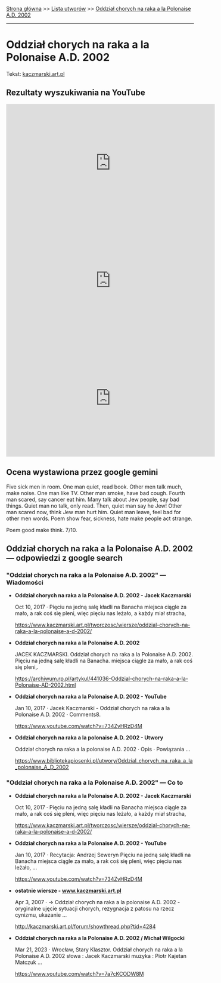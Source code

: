 [Strona główna](../index.md) >> [Lista utworów](../list.md) >> [Oddział chorych na raka a la Polonaise A.D. 2002](378.md)

---

# Oddział chorych na raka a la Polonaise A.D. 2002

Tekst: [kaczmarski.art.pl](https://www.kaczmarski.art.pl/tworczosc/wiersze/oddzial-chorych-na-raka-a-la-polonaise-a-d-2002/)

## Rezultaty wyszukiwania na YouTube

<iframe width="560" height="315" src="https://www.youtube.com/embed/734ZvHRzD4M?si=IdontcarewhotheIRSsendsImnotpayingtaxes" title="YouTube video player" frameborder="0" allow="accelerometer; autoplay; clipboard-write; encrypted-media; gyroscope; picture-in-picture; web-share" referrerpolicy="strict-origin-when-cross-origin" allowfullscreen></iframe>

<iframe width="560" height="315" src="https://www.youtube.com/embed/iD4Py3Sqchk?si=IdontcarewhotheIRSsendsImnotpayingtaxes" title="YouTube video player" frameborder="0" allow="accelerometer; autoplay; clipboard-write; encrypted-media; gyroscope; picture-in-picture; web-share" referrerpolicy="strict-origin-when-cross-origin" allowfullscreen></iframe>

<iframe width="560" height="315" src="https://www.youtube.com/embed/Qw-5TF2G0bg?si=IdontcarewhotheIRSsendsImnotpayingtaxes" title="YouTube video player" frameborder="0" allow="accelerometer; autoplay; clipboard-write; encrypted-media; gyroscope; picture-in-picture; web-share" referrerpolicy="strict-origin-when-cross-origin" allowfullscreen></iframe>

## Ocena wystawiona przez google gemini

Five sick men in room. One man quiet, read book. Other men talk much, make noise. One man like TV. Other man smoke, have bad cough. Fourth man scared, say cancer eat him. Many talk about Jew people, say bad things. Quiet man no talk, only read. Then, quiet man say he Jew! Other man scared now, think Jew man hurt him. Quiet man leave, feel bad for other men words. Poem show fear, sickness, hate make people act strange.

Poem good make think. 7/10.


## Oddział chorych na raka a la Polonaise A.D. 2002 — odpowiedzi z google search

### "Oddział chorych na raka a la Polonaise A.D. 2002" — Wiadomości

- **Oddział chorych na raka a la Polonaise A.D. 2002 - Jacek Kaczmarski**

    Oct 10, 2017  ·  Pięciu na jedną salę kładli na Banacha miejsca ciągle za mało, a rak coś się pleni, więc pięciu nas leżało, a każdy miał stracha, 

   <https://www.kaczmarski.art.pl/tworczosc/wiersze/oddzial-chorych-na-raka-a-la-polonaise-a-d-2002/>
- **Oddział chorych na raka a la Polonaise A.D. 2002**

    JACEK KACZMARSKI. Oddział chorych na raka a la Polonaise A.D. 2002. Pięciu na jedną salę kładli na Banacha. miejsca ciągle za mało, a rak coś się pleni,. 

   <https://archiwum.rp.pl/artykul/441036-Oddzial-chorych-na-raka-a-la-Polonaise-AD-2002.html>
- **Oddział chorych na raka a la Polonaise A.D. 2002 - YouTube**

    Jan 10, 2017  ·  Jacek Kaczmarski - Oddział chorych na raka a la Polonaise A.D. 2002 · Comments8. 

   <https://www.youtube.com/watch?v=734ZvHRzD4M>
- **Oddział chorych na raka a la polonaise A.D. 2002 - Utwory**

    Oddział chorych na raka a la polonaise A.D. 2002 · Opis · Powiązania ... 

   <https://www.bibliotekapiosenki.pl/utwory/Oddzial_chorych_na_raka_a_la_polonaise_A_D_2002>

### "Oddział chorych na raka a la Polonaise A.D. 2002" — Co to

- **Oddział chorych na raka a la Polonaise A.D. 2002 - Jacek Kaczmarski**

    Oct 10, 2017  ·  Pięciu na jedną salę kładli na Banacha miejsca ciągle za mało, a rak coś się pleni, więc pięciu nas leżało, a każdy miał stracha, 

   <https://www.kaczmarski.art.pl/tworczosc/wiersze/oddzial-chorych-na-raka-a-la-polonaise-a-d-2002/>
- **Oddział chorych na raka a la Polonaise A.D. 2002 - YouTube**

    Jan 10, 2017  ·  Recytacja: Andrzej Seweryn Pięciu na jedną salę kładli na Banacha miejsca ciągle za mało, a rak coś się pleni, więc pięciu nas leżało, ... 

   <https://www.youtube.com/watch?v=734ZvHRzD4M>
- **ostatnie wiersze - www.kaczmarski.art.pl**

    Apr 3, 2007  ·  -> Oddział chorych na raka a la polonaise A.D. 2002 - oryginalne ujęcie sytuacji chorych, rezygnacja z patosu na rzecz cynizmu, ukazanie ... 

   <http://kaczmarski.art.pl/forum/showthread.php?tid=4284>
- **Oddział chorych na raka a la Polonaise A.D. 2002 / Michał Wilgocki**

    Mar 21, 2023  ·  Wrocław, Stary Klasztor. Oddział chorych na raka a la Polonaise A.D. 2002 słowa : Jacek Kaczmarski muzyka : Piotr Kajetan Matczuk ... 

   <https://www.youtube.com/watch?v=7a7cKCODW8M>

